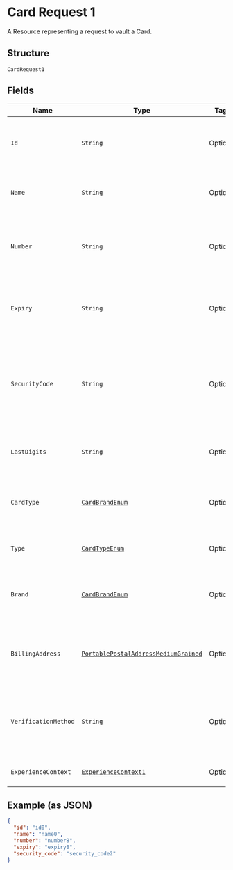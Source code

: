 
# Card Request 1

A Resource representing a request to vault a Card.

## Structure

`CardRequest1`

## Fields

| Name | Type | Tags | Description | Getter | Setter |
|  --- | --- | --- | --- | --- | --- |
| `Id` | `String` | Optional | The PayPal-generated ID for the card.<br>**Constraints**: *Minimum Length*: `1`, *Maximum Length*: `256`, *Pattern*: `^[A-Za-z0-9-_.+=]+$` | String getId() | setId(String id) |
| `Name` | `String` | Optional | The card holder's name as it appears on the card.<br>**Constraints**: *Minimum Length*: `1`, *Maximum Length*: `300`, *Pattern*: `^.{1,300}$` | String getName() | setName(String name) |
| `Number` | `String` | Optional | The primary account number (PAN) for the payment card.<br>**Constraints**: *Minimum Length*: `13`, *Maximum Length*: `19`, *Pattern*: `^[0-9]{13,19}$` | String getNumber() | setNumber(String number) |
| `Expiry` | `String` | Optional | The card expiration year and month, in [Internet date format](https://tools.ietf.org/html/rfc3339#section-5.6).<br>**Constraints**: *Minimum Length*: `7`, *Maximum Length*: `7`, *Pattern*: `^[0-9]{4}-(0[1-9]\|1[0-2])$` | String getExpiry() | setExpiry(String expiry) |
| `SecurityCode` | `String` | Optional | The three- or four-digit security code of the card. Also known as the CVV, CVC, CVN, CVE, or CID. This parameter cannot be present in the request when `payment_initiator=MERCHANT`.<br>**Constraints**: *Minimum Length*: `3`, *Maximum Length*: `4`, *Pattern*: `^[0-9]{3,4}$` | String getSecurityCode() | setSecurityCode(String securityCode) |
| `LastDigits` | `String` | Optional | The last digits of the payment card.<br>**Constraints**: *Minimum Length*: `2`, *Maximum Length*: `4`, *Pattern*: `^[0-9]{2,4}$` | String getLastDigits() | setLastDigits(String lastDigits) |
| `CardType` | [`CardBrandEnum`](../../doc/models/card-brand-enum.md) | Optional | The card brand or network. Typically used in the response.<br>**Constraints**: *Minimum Length*: `1`, *Maximum Length*: `255`, *Pattern*: `^[A-Z_]+$` | CardBrandEnum getCardType() | setCardType(CardBrandEnum cardType) |
| `Type` | [`CardTypeEnum`](../../doc/models/card-type-enum.md) | Optional | The payment card type.<br>**Constraints**: *Minimum Length*: `1`, *Maximum Length*: `255`, *Pattern*: `^[A-Z_]+$` | CardTypeEnum getType() | setType(CardTypeEnum type) |
| `Brand` | [`CardBrandEnum`](../../doc/models/card-brand-enum.md) | Optional | The card brand or network. Typically used in the response.<br>**Constraints**: *Minimum Length*: `1`, *Maximum Length*: `255`, *Pattern*: `^[A-Z_]+$` | CardBrandEnum getBrand() | setBrand(CardBrandEnum brand) |
| `BillingAddress` | [`PortablePostalAddressMediumGrained`](../../doc/models/portable-postal-address-medium-grained.md) | Optional | The billing address for this card. Supports only the `address_line_1`, `address_line_2`, `admin_area_1`, `admin_area_2`, `postal_code`, and `country_code` properties. | PortablePostalAddressMediumGrained getBillingAddress() | setBillingAddress(PortablePostalAddressMediumGrained billingAddress) |
| `VerificationMethod` | `String` | Optional | The API caller can opt in to verify the payment token through PayPal offered verification services (e.g. Smart Dollar Auth, 3DS).<br>**Constraints**: *Minimum Length*: `1`, *Maximum Length*: `255`, *Pattern*: `^[0-9A-Z_]+$` | String getVerificationMethod() | setVerificationMethod(String verificationMethod) |
| `ExperienceContext` | [`ExperienceContext1`](../../doc/models/experience-context-1.md) | Optional | Customizes the Vault creation flow experience for your customers. | ExperienceContext1 getExperienceContext() | setExperienceContext(ExperienceContext1 experienceContext) |

## Example (as JSON)

```json
{
  "id": "id0",
  "name": "name0",
  "number": "number8",
  "expiry": "expiry8",
  "security_code": "security_code2"
}
```

